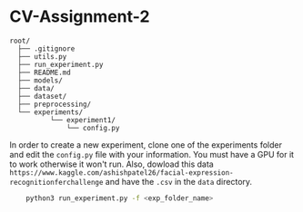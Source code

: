 # CV-Assignment-2

```
root/
  ├── .gitignore
  ├── utils.py
  ├── run_experiment.py
  ├── README.md
  ├── models/
  ├── data/
  ├── dataset/
  ├── preprocessing/
  └── experiments/
          └── experiment1/
              └── config.py
```

In order to create a new experiment, clone one of the experiments folder and edit the `config.py` file with your information. You must have a GPU for it to work otherwise it won't run.
Also, dowload this data `https://www.kaggle.com/ashishpatel26/facial-expression-recognitionferchallenge` and have the `.csv` in the `data` directory.
```zsh
    python3 run_experiment.py -f <exp_folder_name>
```

